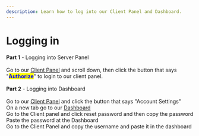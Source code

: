 ```yaml
---
description: Learn how to log into our Client Panel and Dashboard.
---
```


# Logging in

**Part 1** - Logging into Server Panel\
\
Go to our [Client Panel](https://client.exoticnodes.net/dashboard) and scroll down, then click the button that says "<mark style="color:blue;">**Authorize**</mark>" to login to our client panel.[\
](https://client.exoticnodes.net/dashboard)\
**Part 2** - Logging into Dashboard\
\
Go to our [Client Panel](https://client.exoticnodes.net/dashboard) and click the button that says "Account Settings"\
On a new tab go to our [Dashboard](https://panel.exoticnodes.net/)\
Go to the Client panel and click reset password and then copy the password\
Paste the password at the Dashboard\
Go to the Client Panel and copy the username and paste it in the dashboard
